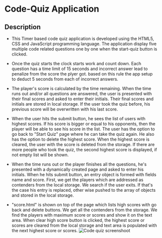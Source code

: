 # Code-Quiz Application

## Description

* This Timer based code quiz application is developed using the HTML5, CSS and JavaScript programming language. The application display five multiple code related questions one by one when the start-quiz button is clicked.

*	Once the quiz starts the clock starts work and count down. Each question has a time limit of 15 seconds and incorrect answer lead to penalize from the score the plyer got. based on this rule the app setup to deduct 5 seconds from each of incorrect answers.

*	The player's score is calculated by the time remaining. When the time runs out and/or all questions are answered, the user is presented with their final scores and asked to enter their initials. Their final scores and initials are stored in local storage. If the user took the quiz before, his previous score will be overwritten with his last score. 

*	When the user hits the submit button, he sees the list of users with highest scores. If his score is bigger or equal to his opponents, then the player will be able to see his score in the list. The user has the option to go back to "Start Quiz" page where he can take the quiz again. He also has the option to delete the highest score. When the highest score is cleared, the user with the score is deleted from the storage. If there are more people who took the quiz, the second highest score is displayed, if not empty list will be shown.

*	When the time runs out or the player finishes all the questions, he's presented with a dynamically created page and asked to enter his initials. When he hits submit button, an entry object is formed with fields name and score. First, we get the players which are addressed as contenders from the local storage. We search if the user exits. If that's the case his entry is replaced, other wise pushed to the array of objects and stored in the local storage.

*	"score.html" is shown on top of the page which lists high scores with go back and delete buttons. We get all the contenders from the storage. We find the players with maximum score or scores and show it on the text area. When clear high score button is clicked, the highest score or scores are cleared from the local storage and text area is populated with the next highest score or scores.
![Code quiz screenshoot](https://user-images.githubusercontent.com/43423292/85214483-3613da80-b339-11ea-9365-94b271298d36.PNG)

